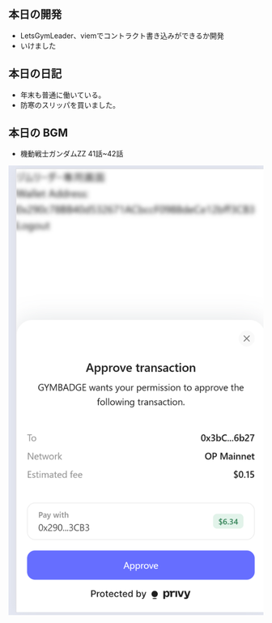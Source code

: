 ## 本日の開発
- LetsGymLeader、viemでコントラクト書き込みができるか開発
- いけました

## 本日の日記
- 年末も普通に働いている。
- 防寒のスリッパを買いました。

## 本日の BGM
- 機動戦士ガンダムZZ 41話~42話

<img src="./image.png" />